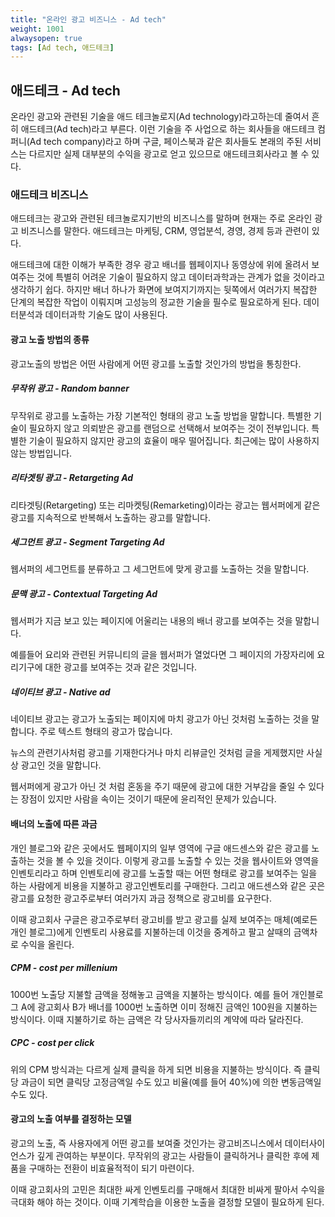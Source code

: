 ```yaml
---
title: "온라인 광고 비즈니스 - Ad tech"
weight: 1001
alwaysopen: true
tags: [Ad tech, 애드테크]
---
```


## 애드테크 - Ad tech

온라인 광고와 관련된 기술을 애드 테크놀로지(Ad technology)라고하는데 줄여서 흔히 애드테크(Ad tech)라고 부른다. 이런 기술을 주 사업으로 하는 회사들을 애드테크 컴퍼니(Ad tech company)라고 하며 구글, 페이스북과 같은 회사들도 본래의 주된 서비스는 다르지만 실제 대부분의 수익을 광고로 얻고 있으므로 애드테크회사라고 볼 수 있다.

### 애드테크 비즈니스

애드테크는 광고와 관련된 테크놀로지기반의 비즈니스를 말하며 현재는 주로 온라인 광고 비즈니스를 말한다. 애드테크는 마케팅, CRM, 영업분석, 경영, 경제 등과 관련이 있다.

애드테크에 대한 이해가 부족한 경우 광고 배너를 웹페이지나 동영상에 위에 올려서 보여주는 것에 특별히 어려운 기술이 필요하지 않고 데이터과학과는 관계가 없을 것이라고 생각하기 쉽다. 하지만 배너 하나가 화면에 보여지기까지는 뒷쪽에서 여러가지 복잡한 단계의 복잡한 작업이 이뤄지며 고성능의 정교한 기술을 필수로 필요로하게 된다. 데이터분석과 데이터과학 기술도 많이 사용된다.

#### 광고 노출 방법의 종류

광고노출의 방법은 어떤 사람에게 어떤 광고를 노출할 것인가의 방법을 통칭한다.

##### 무작위 광고 - Random banner

무작위로 광고를 노출하는 가장 기본적인 형태의 광고 노출 방법을 말합니다. 특별한 기술이 필요하지 않고 의뢰받은 광고를 랜덤으로 선택해서 보여주는 것이 전부입니다.
특별한 기술이 필요하지 않지만 광고의 효율이 매우 떨어집니다.  최근에는 많이 사용하지 않는 방법입니다.

##### 리타겟팅 광고 - Retargeting Ad

리타겟팅(Retargeting) 또는 리마켓팅(Remarketing)이라는 광고는 웹서퍼에게 같은 광고를 지속적으로 반복해서 노출하는 광고를 말합니다.  

##### 세그먼트 광고 - Segment Targeting Ad

웹서퍼의 세그먼트를 분류하고 그 세그먼트에 맞게 광고를 노출하는 것을 말합니다. 

##### 문맥 광고 - Contextual Targeting Ad

웹서퍼가 지금 보고 있는 페이지에 어울리는 내용의 배너 광고를 보여주는 것을 말합니다.

예를들어 요리와 관련된 커뮤니티의 글을 웹서퍼가 열었다면 그 페이지의 가장자리에 요리기구에 대한 광고를 보여주는 것과 같은 것입니다.

##### 네이티브 광고 - Native ad

네이티브 광고는 광고가 노출되는 페이지에 마치 광고가 아닌 것처럼 노출하는 것을 말합니다. 주로 텍스트 형태의 광고가 많습니다.

뉴스의 관련기사처럼 광고를 기재한다거나 마치 리뷰글인 것처럼 글을 게제했지만 사실상 광고인 것을 말합니다.

웹서퍼에게 광고가 아닌 것 처럼 혼동을 주기 때문에 광고에 대한 거부감을 줄일 수 있다는 장점이 있지만 사람을 속이는 것이기 때문에 
윤리적인 문제가 있습니다.

#### 배너의 노출에 따른 과금

개인 블로그와 같은 곳에서도 웹페이지의 일부 영역에 구글 애드센스와 같은 광고를 노출하는 것을 볼 수 있을 것이다. 이렇게 광고를 노출할 수 있는 것을 웹사이트와 영역을 인벤토리라고 하며 인벤토리에 광고를 노출할 때는 어떤 형태로 광고를 보여주는 일을 하는 사람에게 비용을 지불하고 광고인벤토리를 구매한다. 그리고 애드센스와 같은 곳은 광고를 요청한 광고주로부터 여러가지 과금 정책으로 광고비를 요구한다.

이때 광고회사 구글은 광고주로부터 광고비를 받고 광고를 실제 보여주는 매체(예로든 개인 블로그)에게 인벤토리 사용료를 지불하는데 이것을 중계하고 팔고 살때의 금액차로 수익을 올린다.

##### CPM - cost per millenium

1000번 노출당 지불할 금액을 정해놓고 금액을 지불하는 방식이다. 예를 들어 개인블로그 A에 광고회사 B가 배너를 1000번 노출하면 이미 정해진 금액인 100원을 지불하는 방식이다.  이때 지불하기로 하는 금액은 각 당사자들끼리의 계약에 따라 달라진다.

##### CPC - cost per click

위의 CPM 방식과는 다르게 실제 클릭을 하게 되면 비용을 지불하는 방식이다. 즉 클릭당 과금이 되면 클릭당 고정금액일 수도 있고 비율(예를 들어 40%)에 의한 변동금액일 수도 있다.

#### 광고의 노출 여부를 결정하는 모델

광고의 노출, 즉 사용자에게 어떤 광고를 보여줄 것인가는 광고비즈니스에서 데이터사이언스가 깊게 관여하는 부분이다.  무작위의 광고는 사람들이 클릭하거나 클릭한 후에 제품을 구매하는 전환이 비효율적적이 되기 마련이다.

이때 광고회사의 고민은 최대한 싸게 인벤토리를 구매해서 최대한 비싸게 팔아서 수익을 극대화 해야 하는 것이다. 이때 기계학습을 이용한 노출을 결정할 모델이 필요하게 된다.


